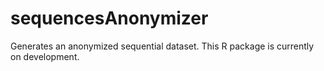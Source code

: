 # sequencesAnonymizer
Generates an anonymized sequential dataset.
This R package is currently on development.
